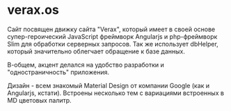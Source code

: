 # verax.os
Сайт посвящен движку сайта "Verax", который имеет в своей основе супер-героический JavaScript фреймворк Angularjs и php-фреймворк Slim для обработки серверных запросов. Так же использует dbHelper, который значительно облегчает обращение к базе данных.

В-общем, акцент делался на удобство разработки и "одностраничность" приложения.

Дизайн - всем знакомый Material Design от компании Google (как и Angularjs, кстати). Встроены несколько тем с вариациями встроенных в MD цветовых палитр.
